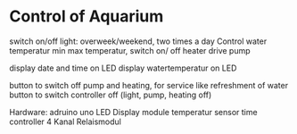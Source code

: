 # Control of Aquarium

switch on/off light: overweek/weekend,  two times a day
Control water temperatur min max temperatur, switch on/ off heater
drive pump

display date and time on LED
display watertemperatur on LED

button to switch off pump and heating, for service like refreshment of water
button to switch controller off (light, pump, heating off)

Hardware:
adruino uno
LED Display module 
temperatur sensor
time controller 
4 Kanal Relaismodul 


